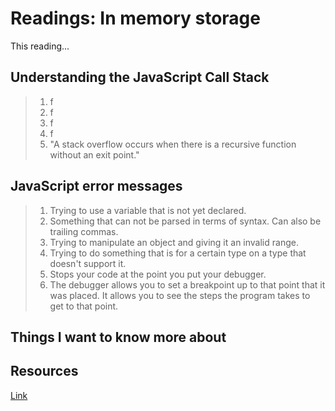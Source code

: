 # Readings: In memory storage
This reading...
## Understanding the JavaScript Call Stack
>  1. f
>  2. f
>  3. f
>  4. f
>  5. "A stack overflow occurs when there is a recursive function without an exit point."

## JavaScript error messages
>  1. Trying to use a variable that is not yet declared.
>  2. Something that can not be parsed in terms of syntax. Can also be trailing commas.
>  3. Trying to manipulate an object and giving it an invalid range.
>  4. Trying to do something that is for a certain type on a type that doesn't support it. 
>  5. Stops your code at the point you put your debugger.
>  6. The debugger allows you to set a breakpoint up to that point that it was placed. It allows you to see the steps the program takes to get to that point.

## Things I want to know more about

## Resources
[Link](https://canvas.instructure.com/courses/7370163/discussion_topics/18994304)
